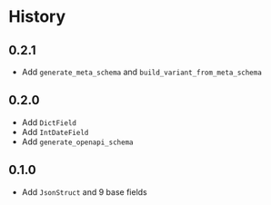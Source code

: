 # History

## 0.2.1

* Add `generate_meta_schema` and `build_variant_from_meta_schema`

## 0.2.0

* Add `DictField`
* Add `IntDateField`
* Add `generate_openapi_schema`

## 0.1.0

* Add `JsonStruct` and 9 base fields
